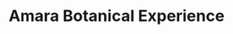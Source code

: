 ---
title: "Amara Botanical Experience"
url: /san-andres-islas-colombia/amara-botanical-experience/
shop: cosméticos
---